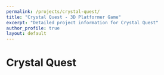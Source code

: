 ```yaml
---
permalink: /projects/crystal-quest/
title: "Crystal Quest - 3D Platformer Game"
excerpt: "Detailed project information for Crystal Quest"
author_profile: true
layout: default
---
```


# Crystal Quest

